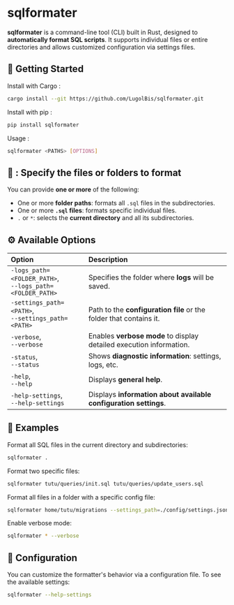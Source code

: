 # sqlformater

**sqlformater** is a command-line tool (CLI) built in Rust, designed to **automatically format SQL scripts**. It supports individual files or entire directories and allows customized configuration via settings files.

## 🚀 Getting Started

Install with Cargo :
```bash
cargo install --git https://github.com/LugolBis/sqlformater.git
```

Install with pip :
```bash
pip install sqlformater
```

Usage :
```bash
sqlformater <PATHS> [OPTIONS]
```

## 📂 <PATHS>: Specify the files or folders to format

You can provide **one or more** of the following:

- One or more **folder paths**: formats all `.sql` files in the subdirectories.
- One or more **`.sql` files**: formats specific individual files.
- `.` or `*`: selects the **current directory** and all its subdirectories.

## ⚙️ Available Options

|Option|Description|
|:-|:-|
|`-logs_path=<FOLDER_PATH>`,<br>`--logs_path=<FOLDER_PATH>`|Specifies the folder where **logs** will be saved.|
|`-settings_path=<PATH>`,<br>`--settings_path=<PATH>`|Path to the **configuration file** or the folder that contains it.|
| `-verbose`,<br>`--verbose`| Enables **verbose mode** to display detailed execution information. |
| `-status`,<br>`--status`| Shows **diagnostic information**: settings, logs, etc. |
| `-help`,<br>`--help` | Displays **general help**. |
| `-help-settings`,<br>`--help-settings`| Displays **information about available configuration settings**. |

## 📘 Examples

Format all SQL files in the current directory and subdirectories:
```bash
sqlformater .
```

Format two specific files:
```bash
sqlformater tutu/queries/init.sql tutu/queries/update_users.sql
```

Format all files in a folder with a specific config file:
```bash
sqlformater home/tutu/migrations --settings_path=./config/settings.json
```

Enable verbose mode:
```bash
sqlformater * --verbose
```

## 🔧 Configuration

You can customize the formatter's behavior via a configuration file. To see the available settings:

```bash
sqlformater --help-settings
```
